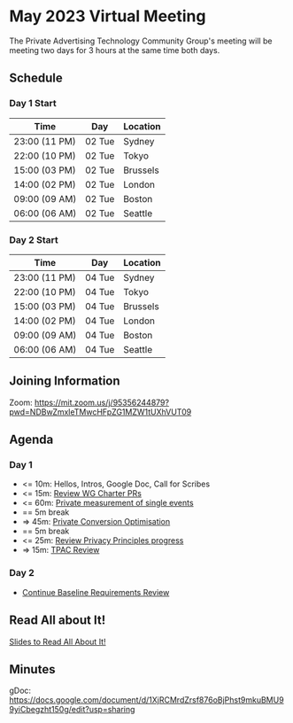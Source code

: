 # May 2023 Virtual Meeting

The Private Advertising Technology Community Group's meeting will be meeting two days for 3 hours at the same time both days.

## Schedule

### Day 1 Start

| Time          | Day    | Location      |
| ------------- | ------ | ------------- |
| 23:00 (11 PM) | 02 Tue | Sydney        |
| 22:00 (10 PM) | 02 Tue | Tokyo         |
| 15:00 (03 PM) | 02 Tue | Brussels      |
| 14:00 (02 PM) | 02 Tue | London        |
| 09:00 (09 AM) | 02 Tue | Boston        |
| 06:00 (06 AM) | 02 Tue | Seattle       |


### Day 2 Start

| Time          | Day    | Location      |
| ------------- | ------ | ------------- |
| 23:00 (11 PM) | 04 Tue | Sydney        |
| 22:00 (10 PM) | 04 Tue | Tokyo         |
| 15:00 (03 PM) | 04 Tue | Brussels      |
| 14:00 (02 PM) | 04 Tue | London        |
| 09:00 (09 AM) | 04 Tue | Boston        |
| 06:00 (06 AM) | 04 Tue | Seattle       |


## Joining Information

Zoom: https://mit.zoom.us/j/95356244879?pwd=NDBwZmxleTMwcHFpZG1MZW1tUXhVUT09 

## Agenda

### Day 1

- <= 10m: Hellos, Intros, Google Doc, Call for Scribes
- <= 15m: [Review WG Charter PRs](https://github.com/patcg/meetings/issues/108)
- <= 60m: [Private measurement of single events](https://github.com/patcg/meetings/issues/112)
- == 5m break
- => 45m: [Private Conversion Optimisation](https://github.com/patcg/meetings/issues/117)
- == 5m break
- <= 25m: [Review Privacy Principles progress](https://github.com/patcg/meetings/issues/110)
- => 15m: [TPAC Review](https://github.com/patcg/meetings/issues/116)

### Day 2

- [Continue Baseline Requirements Review](https://github.com/patcg/meetings/issues/91)

## Read All about It!

[Slides to Read All About It!](https://github.com/patcg/meetings/blob/main/2023/05/02-telecon/W3C%20Read%20All%20About%20It!.pdf)

## Minutes

gDoc: https://docs.google.com/document/d/1XjRCMrdZrsf876oBjPhst9mkuBMU99yiCbegzht150g/edit?usp=sharing
